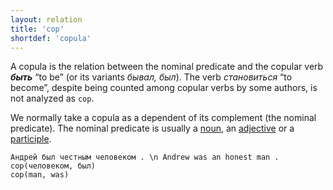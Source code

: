```yaml
---
layout: relation
title: 'cop'
shortdef: 'copula'
---
```


A copula is the relation between the nominal predicate and
the copular verb _<b>быть</b>_ “to be” (or its variants _бывал, был_).
The verb _становиться_ “to become”, despite being counted among copular verbs by some authors,
is not analyzed as `cop`.

We normally take a copula as a dependent of its complement (the nominal predicate).
The nominal predicate is usually a [noun](cs-pos/NOUN), an [adjective](cs-pos/ADJ)
or a <a href="../feat/VerbForm.html#part-participle">participle</a>.

~~~ sdparse
Андрей был честным человеком . \n Andrew was an honest man .
cop(человеком, был)
cop(man, was)
~~~
